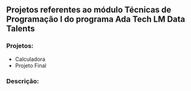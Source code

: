 

## Projetos referentes ao módulo Técnicas de Programação I do programa Ada Tech LM Data Talents

### Projetos:

- Calculadora
- Projeto Final

### Descrição: